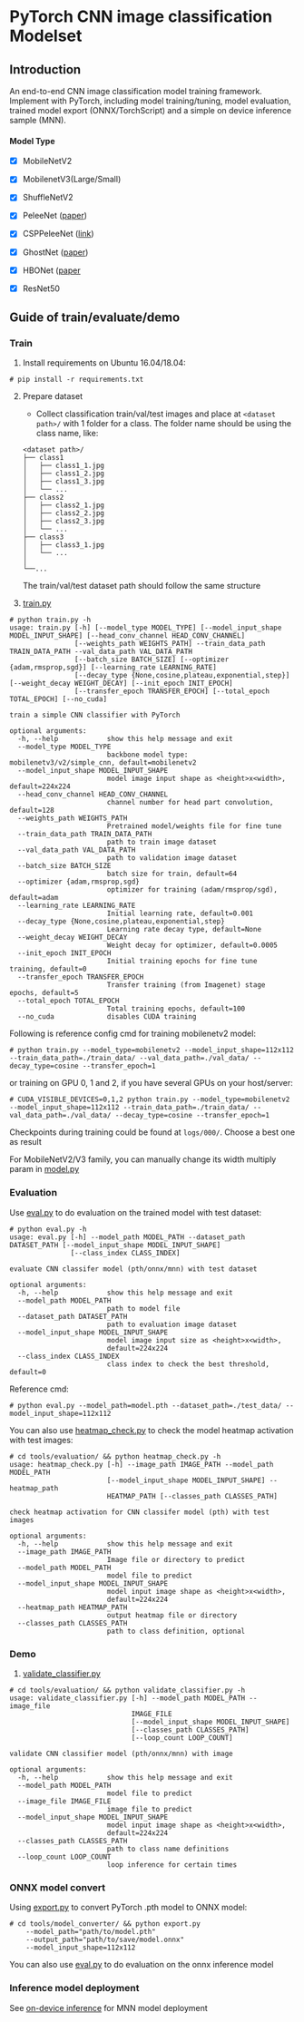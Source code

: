 # PyTorch CNN image classification Modelset

## Introduction

An end-to-end CNN image classification model training framework. Implement with PyTorch, including model training/tuning, model evaluation, trained model export (ONNX/TorchScript) and a simple on device inference sample (MNN).

#### Model Type
- [x] MobileNetV2
- [x] MobilenetV3(Large/Small)
- [x] ShuffleNetV2
- [x] PeleeNet ([paper](https://arxiv.org/abs/1804.06882))
- [x] CSPPeleeNet ([link](https://github.com/WongKinYiu/CrossStagePartialNetworks))
- [x] GhostNet ([paper](https://arxiv.org/abs/1911.11907))
- [x] HBONet ([paper](https://arxiv.org/abs/1908.03888)
- [x] ResNet50


## Guide of train/evaluate/demo

### Train

1. Install requirements on Ubuntu 16.04/18.04:

```
# pip install -r requirements.txt
```

2. Prepare dataset

    * Collect classification train/val/test images and place at `<dataset path>/` with 1 folder for a class. The folder name should be using the class name, like:

    ```
    <dataset path>/
    ├── class1
    │   ├── class1_1.jpg
    │   ├── class1_2.jpg
    │   ├── class1_3.jpg
    │   └── ...
    ├── class2
    │   ├── class2_1.jpg
    │   ├── class2_2.jpg
    │   ├── class2_3.jpg
    │   └── ...
    ├── class3
    │   ├── class3_1.jpg
    │   └── ...
    │
    └──...
    ```

    The train/val/test dataset path should follow the same structure


3. [train.py](https://github.com/david8862/tf-keras-image-classifier/blob/master/torch/train.py)

```
# python train.py -h
usage: train.py [-h] [--model_type MODEL_TYPE] [--model_input_shape MODEL_INPUT_SHAPE] [--head_conv_channel HEAD_CONV_CHANNEL]
                [--weights_path WEIGHTS_PATH] --train_data_path TRAIN_DATA_PATH --val_data_path VAL_DATA_PATH
                [--batch_size BATCH_SIZE] [--optimizer {adam,rmsprop,sgd}] [--learning_rate LEARNING_RATE]
                [--decay_type {None,cosine,plateau,exponential,step}] [--weight_decay WEIGHT_DECAY] [--init_epoch INIT_EPOCH]
                [--transfer_epoch TRANSFER_EPOCH] [--total_epoch TOTAL_EPOCH] [--no_cuda]

train a simple CNN classifier with PyTorch

optional arguments:
  -h, --help            show this help message and exit
  --model_type MODEL_TYPE
                        backbone model type: mobilenetv3/v2/simple_cnn, default=mobilenetv2
  --model_input_shape MODEL_INPUT_SHAPE
                        model image input shape as <height>x<width>, default=224x224
  --head_conv_channel HEAD_CONV_CHANNEL
                        channel number for head part convolution, default=128
  --weights_path WEIGHTS_PATH
                        Pretrained model/weights file for fine tune
  --train_data_path TRAIN_DATA_PATH
                        path to train image dataset
  --val_data_path VAL_DATA_PATH
                        path to validation image dataset
  --batch_size BATCH_SIZE
                        batch size for train, default=64
  --optimizer {adam,rmsprop,sgd}
                        optimizer for training (adam/rmsprop/sgd), default=adam
  --learning_rate LEARNING_RATE
                        Initial learning rate, default=0.001
  --decay_type {None,cosine,plateau,exponential,step}
                        Learning rate decay type, default=None
  --weight_decay WEIGHT_DECAY
                        Weight decay for optimizer, default=0.0005
  --init_epoch INIT_EPOCH
                        Initial training epochs for fine tune training, default=0
  --transfer_epoch TRANSFER_EPOCH
                        Transfer training (from Imagenet) stage epochs, default=5
  --total_epoch TOTAL_EPOCH
                        Total training epochs, default=100
  --no_cuda             disables CUDA training
```

Following is reference config cmd for training mobilenetv2 model:
```
# python train.py --model_type=mobilenetv2 --model_input_shape=112x112 --train_data_path=./train_data/ --val_data_path=./val_data/ --decay_type=cosine --transfer_epoch=1
```
or training on GPU 0, 1 and 2, if you have several GPUs on your host/server:
```
# CUDA_VISIBLE_DEVICES=0,1,2 python train.py --model_type=mobilenetv2 --model_input_shape=112x112 --train_data_path=./train_data/ --val_data_path=./val_data/ --decay_type=cosine --transfer_epoch=1
```

Checkpoints during training could be found at `logs/000/`. Choose a best one as result

For MobileNetV2/V3 family, you can manually change its width multiply param in [model.py](https://github.com/david8862/tf-keras-image-classifier/blob/master/torch/classifier/model.py)


### Evaluation
Use [eval.py](https://github.com/david8862/tf-keras-image-classifier/blob/master/torch/eval.py) to do evaluation on the trained model with test dataset:

```
# python eval.py -h
usage: eval.py [-h] --model_path MODEL_PATH --dataset_path DATASET_PATH [--model_input_shape MODEL_INPUT_SHAPE]
               [--class_index CLASS_INDEX]

evaluate CNN classifer model (pth/onnx/mnn) with test dataset

optional arguments:
  -h, --help            show this help message and exit
  --model_path MODEL_PATH
                        path to model file
  --dataset_path DATASET_PATH
                        path to evaluation image dataset
  --model_input_shape MODEL_INPUT_SHAPE
                        model image input size as <height>x<width>,
                        default=224x224
  --class_index CLASS_INDEX
                        class index to check the best threshold, default=0
```

Reference cmd:

```
# python eval.py --model_path=model.pth --dataset_path=./test_data/ --model_input_shape=112x112
```

You can also use [heatmap_check.py](https://github.com/david8862/tf-keras-image-classifier/blob/master/torch/tools/evaluation/heatmap_check.py) to check the model heatmap activation with test images:

```
# cd tools/evaluation/ && python heatmap_check.py -h
usage: heatmap_check.py [-h] --image_path IMAGE_PATH --model_path MODEL_PATH
                        [--model_input_shape MODEL_INPUT_SHAPE] --heatmap_path
                        HEATMAP_PATH [--classes_path CLASSES_PATH]

check heatmap activation for CNN classifer model (pth) with test images

optional arguments:
  -h, --help            show this help message and exit
  --image_path IMAGE_PATH
                        Image file or directory to predict
  --model_path MODEL_PATH
                        model file to predict
  --model_input_shape MODEL_INPUT_SHAPE
                        model input image shape as <height>x<width>,
                        default=224x224
  --heatmap_path HEATMAP_PATH
                        output heatmap file or directory
  --classes_path CLASSES_PATH
                        path to class definition, optional
```


### Demo
1. [validate_classifier.py](https://github.com/david8862/tf-keras-image-classifier/blob/master/torch/tools/evaluation/validate_classifier.py)

```
# cd tools/evaluation/ && python validate_classifier.py -h
usage: validate_classifier.py [-h] --model_path MODEL_PATH --image_file
                              IMAGE_FILE
                              [--model_input_shape MODEL_INPUT_SHAPE]
                              [--classes_path CLASSES_PATH]
                              [--loop_count LOOP_COUNT]

validate CNN classifier model (pth/onnx/mnn) with image

optional arguments:
  -h, --help            show this help message and exit
  --model_path MODEL_PATH
                        model file to predict
  --image_file IMAGE_FILE
                        image file to predict
  --model_input_shape MODEL_INPUT_SHAPE
                        model input image shape as <height>x<width>,
                        default=224x224
  --classes_path CLASSES_PATH
                        path to class name definitions
  --loop_count LOOP_COUNT
                        loop inference for certain times
```

### ONNX model convert
Using [export.py](https://github.com/david8862/tf-keras-image-classifier/blob/master/torch/tools/model_converter/export.py) to convert PyTorch .pth model to ONNX model:

```
# cd tools/model_converter/ && python export.py
    --model_path="path/to/model.pth"
    --output_path="path/to/save/model.onnx"
    --model_input_shape=112x112
```

You can also use [eval.py](https://github.com/david8862/tf-keras-image-classifier/blob/master/torch/eval.py) to do evaluation on the onnx inference model

### Inference model deployment
See [on-device inference](https://github.com/david8862/tf-keras-image-classifier/tree/master/torch/inference) for MNN model deployment

